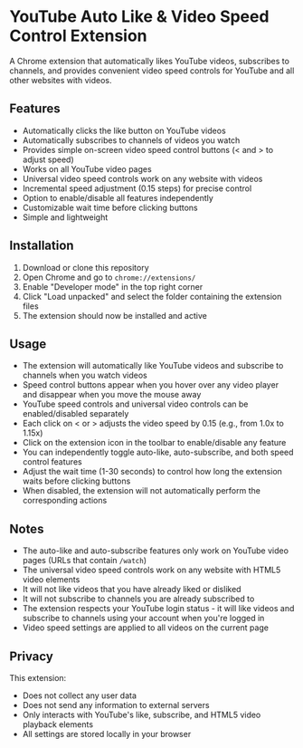 # YouTube Auto Like & Video Speed Control Extension

A Chrome extension that automatically likes YouTube videos, subscribes to channels, and provides convenient video speed controls for YouTube and all other websites with videos.

## Features

- Automatically clicks the like button on YouTube videos
- Automatically subscribes to channels of videos you watch
- Provides simple on-screen video speed control buttons (< and > to adjust speed)
- Works on all YouTube video pages
- Universal video speed controls work on any website with videos
- Incremental speed adjustment (0.15 steps) for precise control
- Option to enable/disable all features independently
- Customizable wait time before clicking buttons
- Simple and lightweight

## Installation

1. Download or clone this repository
2. Open Chrome and go to `chrome://extensions/`
3. Enable "Developer mode" in the top right corner
4. Click "Load unpacked" and select the folder containing the extension files
5. The extension should now be installed and active

## Usage

- The extension will automatically like YouTube videos and subscribe to channels when you watch videos
- Speed control buttons appear when you hover over any video player and disappear when you move the mouse away
- YouTube speed controls and universal video controls can be enabled/disabled separately
- Each click on < or > adjusts the video speed by 0.15 (e.g., from 1.0x to 1.15x)
- Click on the extension icon in the toolbar to enable/disable any feature
- You can independently toggle auto-like, auto-subscribe, and both speed control features
- Adjust the wait time (1-30 seconds) to control how long the extension waits before clicking buttons
- When disabled, the extension will not automatically perform the corresponding actions

## Notes

- The auto-like and auto-subscribe features only work on YouTube video pages (URLs that contain `/watch`)
- The universal video speed controls work on any website with HTML5 video elements
- It will not like videos that you have already liked or disliked
- It will not subscribe to channels you are already subscribed to
- The extension respects your YouTube login status - it will like videos and subscribe to channels using your account when you're logged in
- Video speed settings are applied to all videos on the current page

## Privacy

This extension:

- Does not collect any user data
- Does not send any information to external servers
- Only interacts with YouTube's like, subscribe, and HTML5 video playback elements
- All settings are stored locally in your browser
